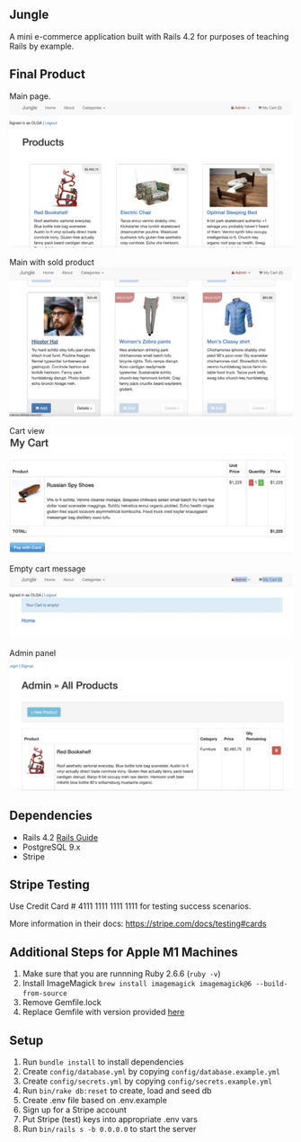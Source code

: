 ## Jungle

A mini e-commerce application built with Rails 4.2 for purposes of teaching Rails by example.

## Final Product

Main page.
!["main view"](https://github.com/OlgaShilenkova/Jungle-Rails/blob/master/docs/Main-page-with-sign-in-user.png?raw=true)

Main with sold product
!["main page, sold product"](https://github.com/OlgaShilenkova/Jungle-Rails/blob/master/docs/Main-page-sold-productes.png?raw=true)

Cart view
!["Cart view"](https://github.com/OlgaShilenkova/Jungle-Rails/blob/master/docs/cart-view.png?raw=true)

Empty cart message
!["empty cart message"](https://github.com/OlgaShilenkova/Jungle-Rails/blob/master/docs/Empty-cart-notification.png?raw=true)

Admin panel
!["admin page"](https://github.com/OlgaShilenkova/Jungle-Rails/blob/master/docs/Admin-panel.png?raw=true)

## Dependencies

- Rails 4.2 [Rails Guide](http://guides.rubyonrails.org/v4.2/)
- PostgreSQL 9.x
- Stripe

## Stripe Testing

Use Credit Card # 4111 1111 1111 1111 for testing success scenarios.

More information in their docs: <https://stripe.com/docs/testing#cards>

## Additional Steps for Apple M1 Machines

1. Make sure that you are runnning Ruby 2.6.6 (`ruby -v`)
1. Install ImageMagick `brew install imagemagick imagemagick@6 --build-from-source`
1. Remove Gemfile.lock
1. Replace Gemfile with version provided [here](https://gist.githubusercontent.com/FrancisBourgouin/831795ae12c4704687a0c2496d91a727/raw/ce8e2104f725f43e56650d404169c7b11c33a5c5/Gemfile)

## Setup

1. Run `bundle install` to install dependencies
2. Create `config/database.yml` by copying `config/database.example.yml`
3. Create `config/secrets.yml` by copying `config/secrets.example.yml`
4. Run `bin/rake db:reset` to create, load and seed db
5. Create .env file based on .env.example
6. Sign up for a Stripe account
7. Put Stripe (test) keys into appropriate .env vars
8. Run `bin/rails s -b 0.0.0.0` to start the server
